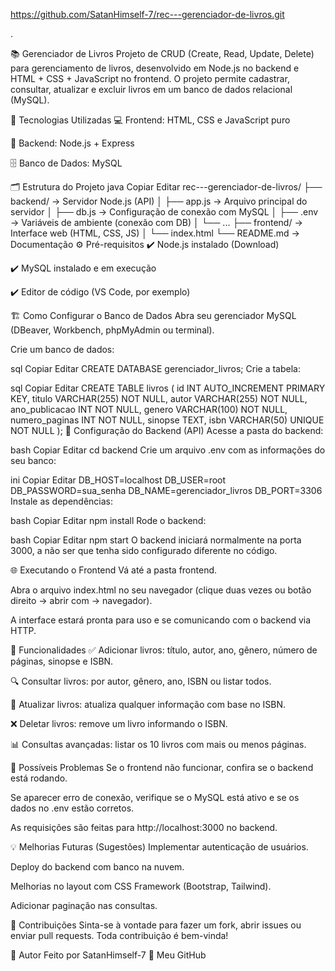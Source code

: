 https://github.com/SatanHimself-7/rec---gerenciador-de-livros.git

.

📚 Gerenciador de Livros
Projeto de CRUD (Create, Read, Update, Delete) para gerenciamento de livros, desenvolvido em Node.js no backend e HTML + CSS + JavaScript no frontend. O projeto permite cadastrar, consultar, atualizar e excluir livros em um banco de dados relacional (MySQL).

🚀 Tecnologias Utilizadas
💻 Frontend: HTML, CSS e JavaScript puro

🔧 Backend: Node.js + Express

🗄️ Banco de Dados: MySQL

🗂️ Estrutura do Projeto
java
Copiar
Editar
rec---gerenciador-de-livros/
├── backend/      → Servidor Node.js (API)
│   ├── app.js    → Arquivo principal do servidor
│   ├── db.js     → Configuração de conexão com MySQL
│   ├── .env      → Variáveis de ambiente (conexão com DB)
│   └── ...
├── frontend/     → Interface web (HTML, CSS, JS)
│   └── index.html
└── README.md     → Documentação
⚙️ Pré-requisitos
✔️ Node.js instalado (Download)

✔️ MySQL instalado e em execução

✔️ Editor de código (VS Code, por exemplo)

🏗️ Como Configurar o Banco de Dados
Abra seu gerenciador MySQL (DBeaver, Workbench, phpMyAdmin ou terminal).

Crie um banco de dados:

sql
Copiar
Editar
CREATE DATABASE gerenciador_livros;
Crie a tabela:

sql
Copiar
Editar
CREATE TABLE livros (
    id INT AUTO_INCREMENT PRIMARY KEY,
    titulo VARCHAR(255) NOT NULL,
    autor VARCHAR(255) NOT NULL,
    ano_publicacao INT NOT NULL,
    genero VARCHAR(100) NOT NULL,
    numero_paginas INT NOT NULL,
    sinopse TEXT,
    isbn VARCHAR(50) UNIQUE NOT NULL
);
🔑 Configuração do Backend (API)
Acesse a pasta do backend:

bash
Copiar
Editar
cd backend
Crie um arquivo .env com as informações do seu banco:

ini
Copiar
Editar
DB_HOST=localhost
DB_USER=root
DB_PASSWORD=sua_senha
DB_NAME=gerenciador_livros
DB_PORT=3306
Instale as dependências:

bash
Copiar
Editar
npm install
Rode o backend:

bash
Copiar
Editar
npm start
O backend iniciará normalmente na porta 3000, a não ser que tenha sido configurado diferente no código.

🌐 Executando o Frontend
Vá até a pasta frontend.

Abra o arquivo index.html no seu navegador (clique duas vezes ou botão direito → abrir com → navegador).

A interface estará pronta para uso e se comunicando com o backend via HTTP.

📑 Funcionalidades
✅ Adicionar livros: título, autor, ano, gênero, número de páginas, sinopse e ISBN.

🔍 Consultar livros: por autor, gênero, ano, ISBN ou listar todos.

🔄 Atualizar livros: atualiza qualquer informação com base no ISBN.

❌ Deletar livros: remove um livro informando o ISBN.

📊 Consultas avançadas: listar os 10 livros com mais ou menos páginas.

🐛 Possíveis Problemas
Se o frontend não funcionar, confira se o backend está rodando.

Se aparecer erro de conexão, verifique se o MySQL está ativo e se os dados no .env estão corretos.

As requisições são feitas para http://localhost:3000 no backend.

💡 Melhorias Futuras (Sugestões)
Implementar autenticação de usuários.

Deploy do backend com banco na nuvem.

Melhorias no layout com CSS Framework (Bootstrap, Tailwind).

Adicionar paginação nas consultas.

🤝 Contribuições
Sinta-se à vontade para fazer um fork, abrir issues ou enviar pull requests. Toda contribuição é bem-vinda!

🧠 Autor
Feito por SatanHimself-7
🔗 Meu GitHub

